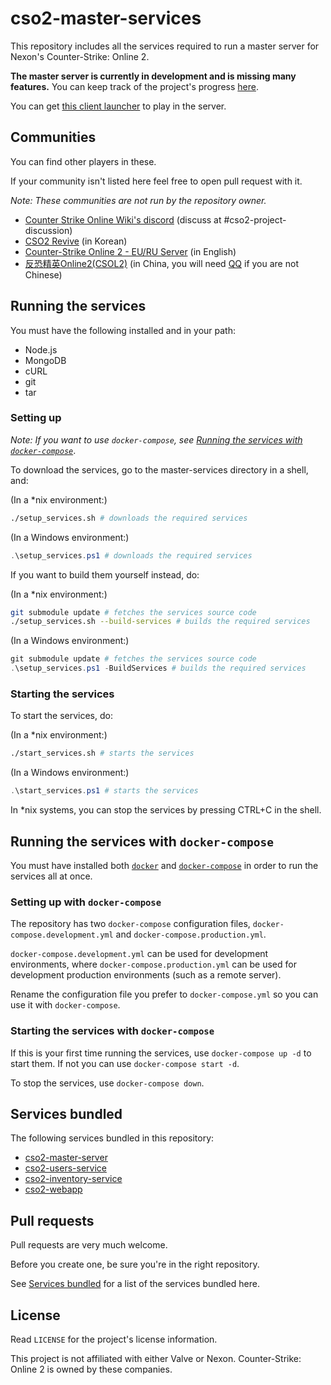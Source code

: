 # cso2-master-services

This repository includes all the services required to run a master server for Nexon's Counter-Strike: Online 2.

**The master server is currently in development and is missing many features.**
You can keep track of the project's progress [here](https://github.com/Ochii/cso2-master-services/projects/1).

You can get [this client launcher](https://github.com/Ochii/cso2-launcher/) to play in the server.

## Communities

You can find other players in these.

If your community isn't listed here feel free to open pull request with it.

*Note: These communities are not run by the repository owner.*

- [Counter Strike Online Wiki's discord](https://discord.gg/GKPgrBG) (discuss at #cso2-project-discussion)
- [CSO2 Revive](https://discord.gg/3tydYTC) (in Korean)
- [Counter-Strike Online 2 - EU/RU Server](https://discord.gg/yue5Zaf) (in English)
- [反恐精英Online2(CSOL2)](https://jq.qq.com/?k=5PMEa6y) (in China, you will need [QQ](https://www.imqq.com/English1033.html) if you are not Chinese)

## Running the services

You must have the following installed and in your path:
- Node.js
- MongoDB
- cURL
- git
- tar

### Setting up

*Note: If you want to use `docker-compose`, see [Running the services with `docker-compose`](#Running-the-services-with-docker-compose)*.

To download the services, go to the master-services directory in a shell, and:

(In a *nix environment:)

```sh
./setup_services.sh # downloads the required services
```

(In a Windows environment:)

```powershell
.\setup_services.ps1 # downloads the required services
```

If you want to build them yourself instead, do:

(In a *nix environment:)

```sh
git submodule update # fetches the services source code
./setup_services.sh --build-services # builds the required services
```

(In a Windows environment:)

```powershell
git submodule update # fetches the services source code
.\setup_services.ps1 -BuildServices # builds the required services
```

### Starting the services

To start the services, do:

(In a *nix environment:)

```sh
./start_services.sh # starts the services
```

(In a Windows environment:)
```powershell
.\start_services.ps1 # starts the services
```

In *nix systems, you can stop the services by pressing CTRL+C in the shell.

## Running the services with ```docker-compose```

You must have installed both [```docker```](https://docs.docker.com/) and [```docker-compose```](https://docs.docker.com/compose/) in order to run the services all at once.

### Setting up with ```docker-compose```

The repository has two ```docker-compose``` configuration files, `docker-compose.development.yml` and `docker-compose.production.yml`.

`docker-compose.development.yml` can be used for development environments, where `docker-compose.production.yml` can be used for development production environments (such as a remote server).

Rename the configuration file you prefer to `docker-compose.yml` so you can use it with ```docker-compose```.

### Starting the services with ```docker-compose```

If this is your first time running the services, use ```docker-compose up -d``` to start them. If not you can use ```docker-compose start -d```.

To stop the services, use ```docker-compose down```.

## Services bundled

The following services bundled in this repository:

- [cso2-master-server](https://github.com/Ochii/cso2-master-server)
- [cso2-users-service](https://github.com/Ochii/cso2-users-service)
- [cso2-inventory-service](https://github.com/Ochii/cso2-inventory-service)
- [cso2-webapp](https://github.com/Ochii/cso2-webapp)

## Pull requests

Pull requests are very much welcome.

Before you create one, be sure you're in the right repository.

See [Services bundled](##Services-bundled) for a list of the services bundled here.

## License

Read `LICENSE` for the project's license information.

This project is not affiliated with either Valve or Nexon. Counter-Strike: Online 2 is owned by these companies.
